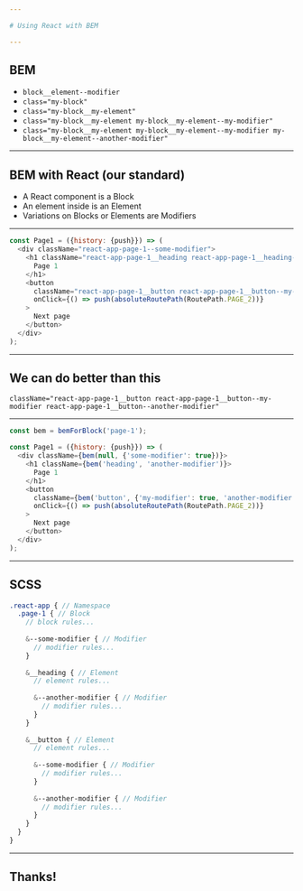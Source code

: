 ```yaml
---

# Using React with BEM

---
```


## BEM

* `block__element--modifier`
* `class="my-block"`
* `class="my-block__my-element"`
* `class="my-block__my-element my-block__my-element--my-modifier"`
* `class="my-block__my-element my-block__my-element--my-modifier my-block__my-element--another-modifier"`

---

## BEM with React (our standard)

* A React component is a Block
* An element inside is an Element
* Variations on Blocks or Elements are Modifiers

---

```js
const Page1 = ({history: {push}}) => (
  <div className="react-app-page-1--some-modifier">
    <h1 className="react-app-page-1__heading react-app-page-1__heading--another-modifier">
      Page 1
    </h1>
    <button
      className="react-app-page-1__button react-app-page-1__button--my-modifier react-app-page-1__button--another-modifier"
      onClick={() => push(absoluteRoutePath(RoutePath.PAGE_2))}
    >
      Next page
    </button>
  </div>
);
```

---

## We can do better than this

`className="react-app-page-1__button react-app-page-1__button--my-modifier react-app-page-1__button--another-modifier"`

---

```js
const bem = bemForBlock('page-1');

const Page1 = ({history: {push}}) => (
  <div className={bem(null, {'some-modifier': true})}>
    <h1 className={bem('heading', 'another-modifier')}>
      Page 1
    </h1>
    <button
      className={bem('button', {'my-modifier': true, 'another-modifier': true})}
      onClick={() => push(absoluteRoutePath(RoutePath.PAGE_2))}
    >
      Next page
    </button>
  </div>
);
```

---

## SCSS

```scss
.react-app { // Namespace
  .page-1 { // Block
    // block rules...
    
    &--some-modifier { // Modifier
      // modifier rules...
    }
    
    &__heading { // Element
      // element rules...
      
      &--another-modifier { // Modifier
        // modifier rules...
      }
    }
    
    &__button { // Element
      // element rules...
      
      &--some-modifier { // Modifier
        // modifier rules...
      }
      
      &--another-modifier { // Modifier
        // modifier rules...
      }
    }
  }
}
```

---

## Thanks!
